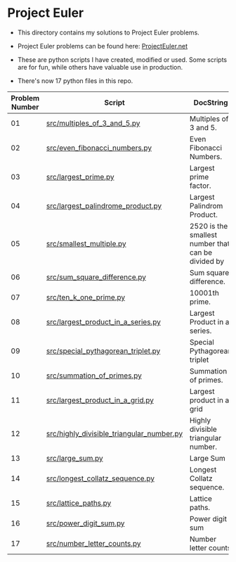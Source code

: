 # Project Euler #

* This directory contains my solutions to Project Euler problems.

* Project Euler problems can be found here:
[ProjectEuler.net](https://projecteuler.net/archives)

* These are python scripts I have created, modified or used. Some scripts are for fun, while others have valuable use in production.

* There's now 17 python files in this repo.

| Problem Number  | Script  | DocString |
| ------------- | ------------- | ------------- |
|01|<a href="./src/multiples_of_3_and_5.py">src/multiples\_of\_3\_and\_5.py</a>|Multiples of 3 and 5.|
|02|<a href="./src/even_fibonacci_numbers.py">src/even\_fibonacci\_numbers.py</a>|Even Fibonacci Numbers.|
|03|<a href="./src/largest_prime.py">src/largest\_prime.py</a>|Largest prime factor.|
|04|<a href="./src/largest_palindrome_product.py">src/largest\_palindrome\_product.py</a>|Largest Palindrom Product.|
|05|<a href="./src/smallest_multiple.py">src/smallest\_multiple.py</a>|2520 is the smallest number that can be divided by|
|06|<a href="./src/sum_square_difference.py">src/sum\_square\_difference.py</a>|Sum square difference.|
|07|<a href="./src/ten_k_one_prime.py">src/ten\_k\_one\_prime.py</a>|10001th prime.|
|08|<a href="./src/largest_product_in_a_series.py">src/largest\_product\_in\_a\_series.py</a>|Largest Product in a series.|
|09|<a href="./src/special_pythagorean_triplet.py">src/special\_pythagorean\_triplet.py</a>|Special Pythagorean triplet|
|10|<a href="./src/summation_of_primes.py">src/summation\_of\_primes.py</a>|Summation of primes.|
|11|<a href="./src/largest_product_in_a_grid.py">src/largest\_product\_in\_a\_grid.py</a>|Largest product in a grid|
|12|<a href="./src/highly_divisible_triangular_number.py">src/highly\_divisible\_triangular\_number.py</a>|Highly divisible triangular number.|
|13|<a href="./src/large_sum.py">src/large\_sum.py</a>|Large Sum|
|14|<a href="./src/longest_collatz_sequence.py">src/longest\_collatz\_sequence.py</a>|Longest Collatz sequence.|
|15|<a href="./src/lattice_paths.py">src/lattice\_paths.py</a>|Lattice paths.|
|16|<a href="./src/power_digit_sum.py">src/power\_digit\_sum.py</a>|Power digit sum|
|17|<a href="./src/number_letter_counts.py">src/number\_letter\_counts.py</a>|Number letter counts|
